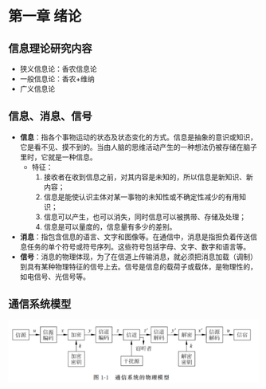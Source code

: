# 第一章 绪论

## 信息理论研究内容
- 狭义信息论：香农信息论
- 一般信息论：香农+维纳
- 广义信息论

## 信息、消息、信号
- **信息**：指各个事物运动的状态及状态变化的方式。信息是抽象的意识或知识，它是看不见、摸不到的。当由人脑的思维活动产生的一种想法仍被存储在脑子里时，它就是一种信息。
    - 特征：
        1. 接收者在收到信息之前，对其内容是未知的，所以信息是新知识、新内容；
        2. 信息是能使认识主体对某一事物的未知性或不确定性减少的有用知识；
        3. 信息可以产生，也可以消失，同时信息可以被携带、存储及处理；
        4. 信息是可以量度的，信息量有多少的差别。
- **消息**：指包含信息的语言、文字和图像等。在通信中，消息是指担负着传送信息任务的单个符号或符号序列。这些符号包括字母、文字、数字和语言等。
- **信号**：消息的物理体现，为了在信道上传输消息，就必须把消息加载（调制）到具有某种物理特征的信号上去。信号是信息的载荷子或载体，是物理性的，如电信号、光信号等。

## 通信系统模型
![alt text](image/image.png)